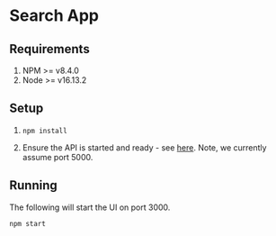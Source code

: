# Search App

## Requirements

1. NPM >= v8.4.0
2. Node >= v16.13.2

## Setup

1. `npm install`

2. Ensure the API is started and ready - see [here](https://github.com/saadsharif/ttds-group/tree/main/api). Note, we currently assume port 5000.


## Running

The following will start the UI on port 3000.

`npm start`
